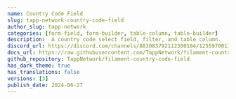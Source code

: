```yaml
---
name: Country Code Field
slug: tapp-network-country-code-field
author_slug: tapp-network
categories: [form-field, form-builder, table-column, table-builder]
description:  A country code select field, filter, and table column.
discord_url: https://discord.com/channels/883083792112300104/1255970011487404163
docs_url: https://raw.githubusercontent.com/TappNetwork/filament-country-code-field/main/README.md
github_repository: TappNetwork/filament-country-code-field
has_dark_theme: true
has_translations: false
versions: [3]
publish_date: 2024-06-27
---
```

